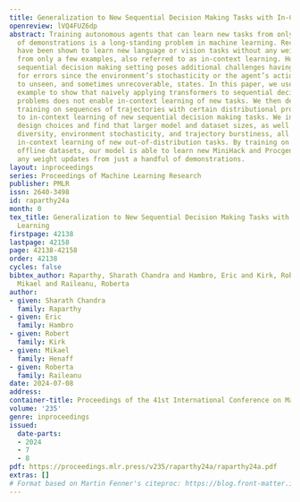 ```yaml
---
title: Generalization to New Sequential Decision Making Tasks with In-Context Learning
openreview: lVQ4FUZ6dp
abstract: Training autonomous agents that can learn new tasks from only a handful
  of demonstrations is a long-standing problem in machine learning. Recently, transformers
  have been shown to learn new language or vision tasks without any weight updates
  from only a few examples, also referred to as in-context learning. However, the
  sequential decision making setting poses additional challenges having a lower tolerance
  for errors since the environment’s stochasticity or the agent’s actions can lead
  to unseen, and sometimes unrecoverable, states. In this paper, we use an illustrative
  example to show that naively applying transformers to sequential decision making
  problems does not enable in-context learning of new tasks. We then demonstrate how
  training on sequences of trajectories with certain distributional properties leads
  to in-context learning of new sequential decision making tasks. We investigate different
  design choices and find that larger model and dataset sizes, as well as more task
  diversity, environment stochasticity, and trajectory burstiness, all result in better
  in-context learning of new out-of-distribution tasks. By training on large diverse
  offline datasets, our model is able to learn new MiniHack and Procgen tasks without
  any weight updates from just a handful of demonstrations.
layout: inproceedings
series: Proceedings of Machine Learning Research
publisher: PMLR
issn: 2640-3498
id: raparthy24a
month: 0
tex_title: Generalization to New Sequential Decision Making Tasks with In-Context
  Learning
firstpage: 42138
lastpage: 42158
page: 42138-42158
order: 42138
cycles: false
bibtex_author: Raparthy, Sharath Chandra and Hambro, Eric and Kirk, Robert and Henaff,
  Mikael and Raileanu, Roberta
author:
- given: Sharath Chandra
  family: Raparthy
- given: Eric
  family: Hambro
- given: Robert
  family: Kirk
- given: Mikael
  family: Henaff
- given: Roberta
  family: Raileanu
date: 2024-07-08
address:
container-title: Proceedings of the 41st International Conference on Machine Learning
volume: '235'
genre: inproceedings
issued:
  date-parts:
  - 2024
  - 7
  - 8
pdf: https://proceedings.mlr.press/v235/raparthy24a/raparthy24a.pdf
extras: []
# Format based on Martin Fenner's citeproc: https://blog.front-matter.io/posts/citeproc-yaml-for-bibliographies/
---
```

